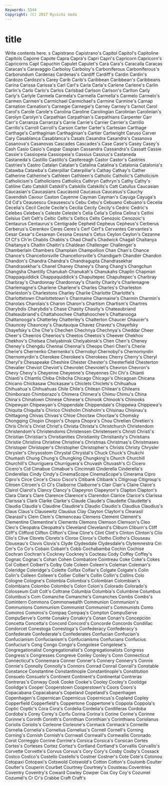 ```yaml
---
Keywords: 5544 
Copyright: (C) 2017 Ryuichi Ueda
---
```


# title

Write contents here.
s Capistrano Capistrano's Capitol Capitol's Capitoline
Capitols Capone Capote Capra Capra's Capri Capri's Capricorn Capricorn's Capricorns
Capt Capuchin Capulet Capulet's Cara Cara's Caracalla Caracas Caracas's Caravaggio
Carboloy Carboloy's Carboniferous Carboniferous's Carborundum Cardenas Cardenas's Cardiff Cardiff's Cardin
Cardin's Cardozo Cardozo's Carey Carib Carib's Caribbean Caribbean's Caribbeans Carina
Carissa Carissa's Carl Carl's Carla Carla's Carlene Carlene's Carlin Carlin's
Carlo Carlo's Carlos Carlsbad Carlson Carlson's Carlton Carly Carly's Carlyle
Carmela Carmela's Carmella Carmella's Carmelo Carmelo's Carmen Carmen's Carmichael Carmichael's
Carmine Carmine's Carnap Carnation Carnation's Carnegie Carnegie's Carney Carney's Carnot
Carol Carol's Carole Carole's Carolina Caroline Carolingian Carolinian Carolinian's Carolyn
Carolyn's Carpathian Carpathian's Carpathians Carpenter Carr Carr's Carranza Carranza's Carrie
Carrie's Carrier Carrier's Carrillo Carrillo's Carroll Carroll's Carson Carter Carter's
Cartesian Carthage Carthage's Carthaginian Carthaginian's Cartier Cartwright Caruso Carver Cary
Casablanca Casablanca's Casals Casandra Casandra's Casanova Casanova's Casanovas Cascades Cascades's
Case Case's Casey Casey's Cash Casio Casio's Caspar Caspian Cassandra
Cassandra's Cassatt Cassie Cassie's Cassiopeia Cassiopeia's Cassius Cassius's Castaneda Castaneda's
Castillo Castillo's Castlereagh Castor Castor's Castries Castries's Castro Catalan Catalan's
Catalina Catalina's Catalonia Catalonia's Catawba Catawba's Caterpillar Caterpillar's Cathay Cathay's
Cather Catherine Catherine's Cathleen Cathleen's Catholic Catholic's Catholicism Catholicism's Catholicisms
Catholics Cathryn Cathryn's Cathy Cathy's Catiline Cato Catskill Catskill's Catskills
Catskills's Catt Catullus Caucasian Caucasian's Caucasians Caucasoid Caucasus Caucasus's Cauchy
Cavendish Cavour Caxton Cayenne Cayman Cayman's Cayuga Cayuga's Cd Cd's
Ceausescu Ceausescu's Cebu Cebu's Cebuano Cebuano's Cecelia Cecelia's Cecil Cecile
Cecile's Cecilia Cecily Cecily's Cedric Cedric's Celebes Celebes's Celeste Celeste's
Celia Celia's Celina Celina's Cellini Celsius Celt Celt's Celtic Celtic's
Celtics Celts Cenozoic Cenozoic's Centaurus Centaurus's Centigrade Cepheid Cepheus Cepheus's
Cerberus Cerberus's Cerenkov Ceres Ceres's Cerf Cerf's Cervantes Cervantes's Cesar
Cesar's Cesarean Cessna Cessna's Cetus Ceylon Ceylon's Cezanne Cf Cf's
Ch'in Chablis Chablis's Chad Chad's Chadwick Chagall Chaitanya Chaitanya's Chaitin
Chaitin's Chaldean Challenger Challenger's Chamberlain Chambers Champlain Champollion Chan Chan's
Chance Chance's Chancellorsville Chancellorsville's Chandigarh Chandler Chandon Chandon's Chandra Chandra's
Chandragupta Chandrasekhar Chandrasekhar's Chanel Chaney Chaney's Chang Chang's Changchun Changsha
Chantilly Chanukah Chanukah's Chanukahs Chaplin Chapman Chappaquiddick Chappaquiddick's Chapultepec Chapultepec's
Charbray Charbray's Chardonnay Chardonnay's Charity Charity's Charlemagne Charlemagne's Charlene Charlene's
Charles Charles's Charleston Charleston's Charlestons Charley Charlie Charlotte Charlotte's Charlottetown
Charlottetown's Charmaine Charmaine's Charmin Charmin's Charolais Charolais's Charon Charon's Chartism
Chartism's Chartres Charybdis Charybdis's Chase Chasity Chasity's Chateaubriand Chateaubriand's Chattahoochee
Chattahoochee's Chattanooga Chattanooga's Chatterley Chatterley's Chatterton Chaucer Chaucer's Chauncey Chauncey's
Chautauqua Chavez Chavez's Chayefsky Chayefsky's Che Che's Chechen Chechnya Chechnya's
Cheddar Cheer Cheer's Cheerios Cheerios's Cheetos Cheetos's Cheever Chekhov Chekhov's
Chelsea Chelyabinsk Chelyabinsk's Chen Chen's Cheney Cheney's Chengdu Chennai Chennai's
Cheops Cheri Cheri's Cherie Cherie's Chernenko Chernenko's Chernobyl Chernobyl's Chernomyrdin
Chernomyrdin's Cherokee Cherokee's Cherokees Cherry Cherry's Cheryl Cheryl's Chesapeake Cheshire
Chester Chester's Chesterfield Chesterton Chevalier Cheviot Cheviot's Chevrolet Chevrolet's Chevron
Chevron's Chevy Chevy's Cheyenne Cheyenne's Cheyennes Chi Chi's Chianti Chianti's
Chiantis Chiba Chibcha Chicago Chicago's Chicagoan Chicana Chicano Chickasaw Chickasaw's
Chiclets Chiclets's Chihuahua Chihuahua's Chihuahuas Chile Chile's Chilean Chilean's Chileans
Chimborazo Chimborazo's Chimera Chimera's Chimu Chimu's China China's Chinatown Chinese
Chinese's Chinook Chinook's Chinooks Chipewyan Chipewyan's Chippendale Chippendale's Chippewa Chippewa's
Chiquita Chiquita's Chirico Chisholm Chisholm's Chisinau Chisinau's Chittagong Chivas Chivas's
Chloe Choctaw Choctaw's Chomsky Chongqing Chopin Chopin's Chopra Chopra's Chou
Chretien Chretien's Chris Chris's Christ Christ's Christa Christa's Christchurch Christendom
Christendom's Christendoms Christensen Christensen's Christi Christi's Christian Christian's Christianities Christianity
Christianity's Christians Christie Christina Christine Christine's Christmas Christmas's Christmases Christoper
Christoper's Christopher Christopher's Christs Christy Chrysler Chrysler's Chrysostom Chrystal Chrystal's
Chuck Chuck's Chukchi Chumash Chung Chung's Chungking Chungking's Church Churchill
Churchill's Churriguera Churriguera's Chuvash Chuvash's Ci Cicero Cicero's Cid Cimabue
Cimabue's Cincinnati Cinderella Cinderella's Cinderellas Cindy Cindy's CinemaScope CinemaScope's Cinerama
Cipro Cipro's Circe Circe's Cisco Cisco's Citibank Citibank's Citigroup Citigroup's
Citroen Citroen's Cl Cl's Claiborne Claiborne's Clair Clair's Claire Claire's
Clairol Clairol's Clancy Clancy's Clapeyron Clapeyron's Clapton Clapton's Clara Clara's
Clare Clarence Clarence's Clarendon Clarice Clarice's Clarissa Clarissa's Clark Clarke
Clarke's Claude Claude's Claudette Claudette's Claudia Claudia's Claudine Claudine's Claudio
Claudio's Claudius Claudius's Claus Claus's Clausewitz Clausius Clay Clayton Clayton's
Clearasil Clearasil's Clem Clem's Clemenceau Clemens Clement Clement's Clementine Clementine's
Clements Clemons Clemson Clemson's Cleo Cleo's Cleopatra Cleopatra's Cleveland Cleveland's
Cliburn Cliburn's Cliff Cliff's Clifford Clifton Clifton's Cline Cline's Clint
Clint's Clinton Clinton's Clio Clio's Clive Clorets Clorets's Clorox Clorox's
Clotho Clotho's Clouseau Clouseau's Clovis Clovis's Clyde Clydesdale Clydesdale's Clytemnestra
Cm Cm's Co Co's Cobain Cobain's Cobb Cochabamba Cochin Cochise
Cochran Cochran's Cockney Cockney's Cocteau Cody Coffey Coffey's Cognac Cognac's
Cohan Cohen Coimbatore Cointreau Coke Coke's Cokes Col Colbert Colbert's
Colby Cole Coleen Coleen's Coleman Coleman's Coleridge Coleridge's Colette Colfax
Colfax's Colgate Colgate's Colin Colin's Colleen Colleen's Collier Collier's Collin
Collin's Collins Colo Cologne Cologne's Colombia Colombia's Colombian Colombian's Colombians
Colombo Colombo's Colon Colon's Colorado Colorado's Colosseum Colt Colt's Coltrane
Columbia Columbia's Columbine Columbus Columbus's Com Comanche Comanche's Comanches Combs
Combs's Comintern Commons Commonwealth Communion Communion's Communions Communism Communist Communist's
Communists Como Comoros Comoros's Compaq Compaq's Compton CompuServe CompuServe's Comte
Conakry Conakry's Conan Conan's Concepción Concetta Concetta's Concord Concord's Concorde
Concords Condillac Condorcet Conestoga Conestoga's Confederacy Confederacy's Confederate Confederate's Confederates
Confucian Confucian's Confucianism Confucianism's Confucianisms Confucians Confucius Confucius's Cong Congo
Congo's Congolese Congolese's Congregationalist Congregationalist's Congregationalists Congress Congress's Congresses Congreve
Conley Conley's Conn Connecticut Connecticut's Connemara Conner Conner's Connery Connery's
Connie Connie's Connolly Connolly's Connors Conrad Conrail Conrail's Constable Constance
Constantine Constantinople Constantinople's Constitution Consuelo Consuelo's Continent Continent's Continental Contreras
Contreras's Conway Cook Cooke Cooke's Cooley Cooley's Coolidge Coolidge's Cooper
Cooperstown Cooperstown's Coors Coors's Copacabana Copacabana's Copeland Copeland's Copenhagen Copenhagen's
Copernican Copernicus Copernicus's Copland Copley Copperfield Copperfield's Coppertone Coppertone's Coppola
Coppola's Coptic Coptic's Cora Cora's Cordelia Cordelia's Cordilleras Cordoba Cordoba's
Corey Corey's Corfu Corina Corina's Corine Corine's Corinne Corinne's Corinth
Corinth's Corinthian Corinthian's Corinthians Coriolanus Coriolis Coriolis's Corleone Corleone's Cormack
Cormack's Corneille Cornelia Cornelia's Cornelius Cornelius's Cornell Cornell's Corning Corning's
Cornish Cornish's Cornwall Cornwall's Cornwallis Coronado Corot Correggio Corrine Corrine's
Corsica Corsica's Corsican Cortes Cortes's Corteses Cortez Cortez's Cortland Cortland's
Corvallis Corvallis's Corvette Corvette's Corvus Corvus's Cory Cory's Cosby Cosby's
Cossack Costco Costco's Costello Costello's Costner Costner's Cote Cote's Cotonou
Cotopaxi Cotopaxi's Cotswold Cotswold's Cotton Cotton's Coulomb Coulter Coulter's Couperin
Courbet Courtney Courtney's Cousteau Coventries Coventry Coventry's Coward Cowley Cowper
Cox Coy Coy's Cozumel Cozumel's Cr Cr's Crabbe Craft Craft's
